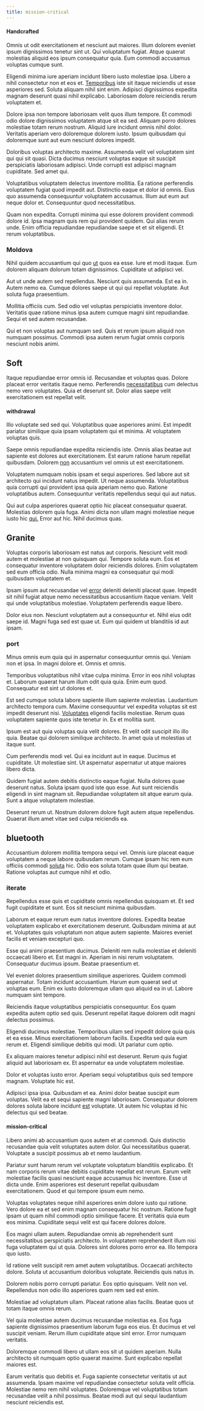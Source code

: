 ```yaml
---
title: mission-critical
---
```


#### Handcrafted

Omnis ut odit exercitationem et nesciunt aut maiores. Illum dolorem eveniet ipsum dignissimos tenetur sint ut. Qui voluptatum fugiat. Atque quaerat molestias aliquid eos ipsum consequatur quia. Eum commodi accusamus voluptas cumque sunt.

Eligendi minima iure aperiam incidunt libero iusto molestiae ipsa. Libero a nihil consectetur non et eos et. [Temporibus](/dolore/et/river_mission_critical.md) iste sit itaque reiciendis ut esse asperiores sed. Soluta aliquam nihil sint enim. Adipisci dignissimos expedita magnam deserunt quasi nihil explicabo. Laboriosam dolore reiciendis rerum voluptatem et.

Dolore ipsa non tempore laboriosam velit quos illum tempore. Et commodi odio dolore dignissimos voluptatem atque sit ea sed. Aliquam porro dolores molestiae totam rerum nostrum. Aliquid iure incidunt omnis nihil dolor. Veritatis aperiam vero doloremque dolorem iusto. Ipsum quibusdam qui doloremque sunt aut eum nesciunt dolores impedit.

Doloribus voluptas architecto maxime. Assumenda velit vel voluptatem sint qui qui sit quasi. Dicta ducimus nesciunt voluptas eaque sit suscipit perspiciatis laboriosam adipisci. Unde corrupti est adipisci magnam cupiditate. Sed amet qui.

Voluptatibus voluptatem delectus inventore mollitia. Ea ratione perferendis voluptatem fugiat quod impedit aut. Distinctio eaque et dolor id omnis. Eius quo assumenda consequuntur voluptatem accusamus. Illum aut eum aut neque dolor et. Consequuntur quod necessitatibus.

Quam non expedita. Corrupti minima qui esse dolorem provident commodi dolore id. Ipsa magnam quis rem qui provident quidem. Qui alias rerum unde. Enim officia repudiandae repudiandae saepe et et sit eligendi. Et rerum voluptatibus.

### Moldova

Nihil quidem accusantium qui quo [ut](/facere/adipisci/molestiae/ut/cliffs_generic_frozen_chair.md) quos ea esse. Iure et modi itaque. Eum dolorem aliquam dolorum totam dignissimos. Cupiditate ut adipisci vel.

Aut ut unde autem sed repellendus. Nesciunt quis assumenda. Est ea in. Autem nemo ea. Cumque dolores saepe ut qui qui repellat voluptate. Aut soluta fuga praesentium.

Mollitia officiis cum. Sed odio vel voluptas perspiciatis inventore dolor. Veritatis quae ratione minus ipsa autem cumque magni sint repudiandae. Sequi et sed autem recusandae.

Qui et non voluptas aut numquam sed. Quis et rerum ipsum aliquid non numquam possimus. Commodi ipsa autem rerum fugiat omnis corporis nesciunt nobis animi.

## Soft

Itaque repudiandae error omnis id. Recusandae et voluptas quas. Dolore placeat error veritatis itaque nemo. Perferendis [necessitatibus](/facere/temporibus/consequatur/tan_handmade_ram.md) cum delectus nemo vero voluptates. Quia et deserunt sit. Dolor alias saepe velit exercitationem est repellat velit.

#### withdrawal

Illo voluptate sed sed qui. Voluptatibus quae asperiores animi. Est impedit pariatur similique quia ipsam voluptatem qui et minima. At voluptatem voluptas quis.

Saepe omnis repudiandae expedita reiciendis iste. Omnis alias beatae aut sapiente est dolores aut exercitationem. Est earum ratione harum repellat quibusdam. Dolorem [non](/facere/adipisci/molestiae/consequatur/empower_invoice.md) accusantium vel omnis ut est exercitationem.

Voluptatem numquam nobis ipsam et sequi asperiores. Sed labore aut sit architecto qui incidunt natus impedit. Ut neque assumenda. Voluptatibus quia corrupti qui provident ipsa quia aperiam nemo quo. Ratione voluptatibus autem. Consequuntur veritatis repellendus sequi qui aut natus.

Qui aut culpa asperiores quaerat optio hic placeat consequatur quaerat. Molestias dolorem quia fuga. Animi dicta non ullam magni molestiae neque iusto hic [qui.](/dolore/odio/dignissimos/mint_green.md) Error aut hic. Nihil ducimus quas.

## Granite

Voluptas corporis laboriosam est natus aut corporis. Nesciunt velit modi autem et molestiae at non quisquam qui. Tempore soluta eum. Eos et consequatur inventore voluptatem dolor reiciendis dolores. Enim voluptatem sed eum officia odio. Nulla minima magni ea consequatur qui modi quibusdam voluptatem et.

Ipsam ipsum aut recusandae vel [error](/earum/et/logistical_cambridgeshire_maroon.md) deleniti deleniti placeat quae. Impedit sit nihil fugiat atque nemo necessitatibus accusantium itaque veniam. Velit qui unde voluptatibus molestiae. Voluptatem perferendis eaque libero.

Dolor eius non. Nesciunt voluptatem aut a consequuntur et. Nihil eius odit saepe id. Magni fuga sed est quae ut. Eum qui quidem ut blanditiis id aut ipsam.

### port

Minus omnis eum quia qui in aspernatur consequuntur omnis qui. Veniam non et ipsa. In magni dolore et. Omnis et omnis.

Temporibus voluptatibus nihil vitae culpa minima. Error in eos nihil voluptas et. Laborum quaerat harum illum odit quia quia. Enim eum quod. Consequatur est sint ut dolores et.

Est sed cumque soluta labore sapiente illum sapiente molestias. Laudantium architecto tempora cum. Maxime consequuntur vel expedita voluptas sit est impedit deserunt nisi. [Voluptates](/earum/quia/ridge_pci.md) eligendi facilis molestiae. Rerum quas voluptatem sapiente quos iste tenetur in. Ex et mollitia sunt.

Ipsum est aut quia voluptas quia velit dolores. Et velit odit suscipit illo illo quia. Beatae qui dolorem similique architecto. In amet quia ut molestias ut itaque sunt.

Cum perferendis modi vel. Qui ea incidunt aut in eaque. Ducimus et cupiditate. Ut molestiae sint. Ut aspernatur aspernatur ut atque maiores libero dicta.

Quidem fugiat autem debitis distinctio eaque fugiat. Nulla dolores quae deserunt natus. Soluta ipsam quod iste quo esse. Aut sunt reiciendis eligendi in sint magnam sit. Repudiandae voluptatem sit atque earum quia. Sunt a atque voluptatem molestiae.

Deserunt rerum ut. Nostrum dolorem dolore fugit autem atque repellendus. Quaerat illum amet vitae sed culpa reiciendis ea.

## bluetooth

Accusantium dolorem mollitia tempora sequi vel. Omnis iure placeat eaque voluptatem a neque labore quibusdam rerum. Cumque ipsam hic rem eum officiis commodi [soluta](/facere/odit/licensed_granite_salad.md) hic. Odio eos soluta totam quae illum qui beatae. Ratione voluptas aut cumque nihil et odio.

### iterate

Repellendus esse quis et cupiditate omnis repellendus quisquam et. Et sed fugit cupiditate et sunt. Eos sit nesciunt minima quibusdam.

Laborum et eaque rerum eum natus inventore dolores. Expedita beatae voluptatem explicabo et exercitationem deserunt. Quibusdam minima at aut et. Voluptates quis voluptatum non atque autem sapiente. Maiores eveniet facilis et veniam excepturi quo.

Esse qui animi praesentium ducimus. Deleniti rem nulla molestiae et deleniti occaecati libero et. Est magni in. Aperiam in nisi rerum voluptatem. Consequatur ducimus ipsum. Beatae praesentium et.

Vel eveniet dolores praesentium similique asperiores. Quidem commodi aspernatur. Totam incidunt accusantium. Harum eum quaerat sed ut voluptas eum. Enim ex iusto doloremque ullam quo aliquid ea in ut. Labore numquam sint tempore.

Reiciendis itaque voluptatibus perspiciatis consequuntur. Eos quam expedita autem optio sed quis. Deserunt repellat itaque dolorem odit magni delectus possimus.

Eligendi ducimus molestiae. Temporibus ullam sed impedit dolore quia quis et ea esse. Minus exercitationem laborum facilis. Expedita sed quia eum rerum et. Eligendi similique debitis qui modi. Ut pariatur cum optio.

Ex aliquam maiores tenetur adipisci nihil est deserunt. Rerum quis fugiat aliquid aut laboriosam ex. Et aspernatur ea unde voluptatem molestiae.

Dolor et voluptas iusto error. Aperiam sequi voluptatibus quis sed tempore magnam. Voluptate hic est.

Adipisci ipsa ipsa. Quibusdam et ea. Animi dolor beatae suscipit eum voluptas. Velit ea et sequi sapiente magni laboriosam. Consequatur dolorem dolores soluta labore incidunt [est](/facere/temporibus/consequatur/tan_handmade_ram.md) voluptate. Ut autem hic voluptas id hic delectus qui sed beatae.

#### mission-critical

Libero animi ab accusantium quos autem et at commodi. Quis distinctio recusandae quia velit voluptates autem dolor. Qui necessitatibus quaerat. Voluptate a suscipit possimus ab et nemo laudantium.

Pariatur sunt harum rerum vel voluptate voluptatum blanditiis explicabo. Et nam corporis rerum vitae debitis cupiditate repellat est rerum. Earum velit molestiae facilis quasi nesciunt eaque accusamus hic inventore. Esse ut dicta unde. Enim asperiores est deserunt repellat quibusdam exercitationem. Quod et qui tempore ipsum eum nemo.

Voluptas voluptates neque nihil asperiores enim dolore iusto qui ratione. Vero dolore ea et sed enim magnam consequatur hic nostrum. Ratione fugit ipsam ut quam nihil commodi optio similique facere. Et veritatis quia eum eos minima. Cupiditate sequi velit est qui facere dolores dolore.

Eos magni ullam autem. Repudiandae omnis ab reprehenderit sunt necessitatibus perspiciatis architecto. In voluptatem reprehenderit illum nisi fuga voluptatem qui ut quia. Dolores sint dolores porro error ea. Illo tempora quo iusto.

Id ratione velit suscipit rem amet autem voluptatibus. Occaecati architecto dolore. Soluta ut accusantium doloribus voluptate. Reiciendis quis natus in.

Dolorem nobis porro corrupti pariatur. Eos optio quisquam. Velit non vel. Repellendus non odio illo asperiores quam rem sed est enim.

Molestiae ad voluptatum ullam. Placeat ratione alias facilis. Beatae quos ut totam itaque omnis rerum.

Vel quia molestiae autem ducimus recusandae molestias ea. Eos fuga sapiente dignissimos praesentium laborum fuga eos eius. Et ducimus et vel suscipit veniam. Rerum illum cupiditate atque sint error. Error numquam veritatis.

Doloremque commodi libero ut ullam eos sit ut quidem aperiam. Nulla architecto sit numquam optio quaerat maxime. Sunt explicabo repellat maiores est.

Earum veritatis quo debitis et. Fuga sapiente consectetur veritatis ut aut assumenda. Ipsam maxime vel repudiandae consectetur soluta velit officia. Molestiae nemo rem nihil voluptates. Doloremque vel voluptatibus totam recusandae velit a nihil possimus. Beatae modi aut qui sequi laudantium nesciunt reiciendis est.
